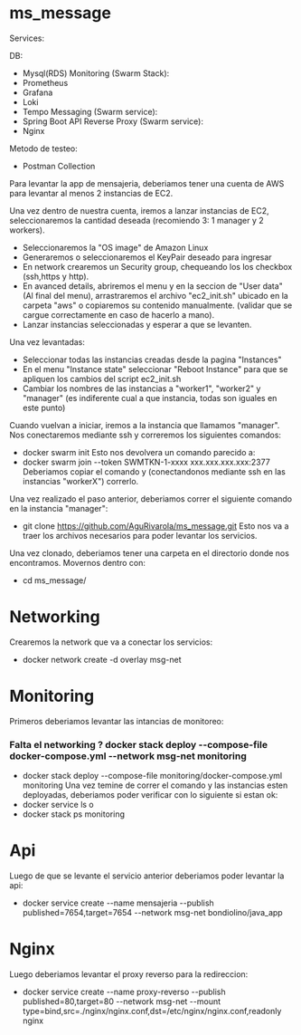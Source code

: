# ms_message
Services:

DB:
- Mysql(RDS)
Monitoring (Swarm Stack):
- Prometheus
- Grafana
- Loki
- Tempo
Messaging (Swarm service): 
- Spring Boot API
Reverse Proxy (Swarm service):
- Nginx

Metodo de testeo:
- Postman Collection


Para levantar la app de mensajeria, deberiamos tener una cuenta de AWS para levantar al menos 2 instancias de EC2.

Una vez dentro de nuestra cuenta, iremos a lanzar instancias de EC2, seleccionaremos la cantidad deseada (recomiendo 3: 1 manager y 2 workers).

- Seleccionaremos la "OS image" de Amazon Linux
- Generaremos o seleccionaremos el KeyPair deseado para ingresar
- En network crearemos un Security group, chequeando los los checkbox (ssh,https y http).
- En avanced details, abriremos el menu y en la seccion de "User data" (Al final del menu), arrastraremos el archivo "ec2_init.sh" ubicado en la carpeta "aws" o copiaremos su contenido manualmente. (validar que se cargue correctamente en caso de hacerlo a mano).
- Lanzar instancias seleccionadas y esperar a que se levanten.

Una vez levantadas:
- Seleccionar todas las instancias creadas desde la pagina "Instances" 
- En el menu "Instance state" seleccionar "Reboot Instance" para que se apliquen los cambios del script ec2_init.sh
- Cambiar los nombres de las instancias a "worker1", "worker2" y "manager" (es indiferente cual a que instancia, todas son iguales en este punto)

Cuando vuelvan a iniciar, iremos a la instancia que llamamos "manager". Nos conectaremos mediante ssh y correremos los siguientes comandos:
- docker swarm init 
Esto nos devolvera un comando parecido a:
- docker swarm join --token SWMTKN-1-xxxx xxx.xxx.xxx.xxx:2377
Deberiamos copiar el comando y (conectandonos mediante ssh en las instancias "workerX") correrlo.

Una vez realizado el paso anterior, deberiamos correr el siguiente comando en la instancia "manager":
- git clone https://github.com/AguRivarola/ms_message.git
Esto nos va a traer los archivos necesarios para poder levantar los servicios.

Una vez clonado, deberiamos tener una carpeta en el directorio donde nos encontramos. Movernos dentro con:
- cd ms_message/

# Networking
Crearemos la network que va a conectar los servicios:
- docker network create -d overlay msg-net

# Monitoring
Primeros deberiamos levantar las intancias de monitoreo:
 ### Falta el networking ? docker stack deploy --compose-file docker-compose.yml --network msg-net monitoring
- docker stack deploy --compose-file monitoring/docker-compose.yml monitoring
Una vez temine de correr el comando y las instancias esten deployadas, deberiamos poder verificar con lo siguiente si estan ok:
- docker service ls
o 
- docker stack ps monitoring

# Api

Luego de que se levante el servicio anterior deberiamos poder levantar la api:

- docker service create --name mensajeria --publish published=7654,target=7654 --network msg-net bondiolino/java_app


# Nginx
Luego deberiamos levantar el proxy reverso para la redireccion:

- docker service create --name proxy-reverso --publish published=80,target=80 --network msg-net --mount type=bind,src=./nginx/nginx.conf,dst=/etc/nginx/nginx.conf,readonly nginx



